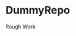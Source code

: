 # DummyRepo
Rough Work 

























































































































